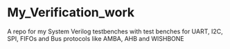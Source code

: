 # My_Verification_work
A repo for my System Verilog testbenches with test benches for UART, I2C, SPI, FIFOs and Bus protocols like AMBA, AHB and WISHBONE
